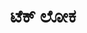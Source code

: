 ---
weight: 1
title: "ಟೆಕ್ ಲೋಕ"
draft: true
topic: "ಟೆಕ್ ಲೋಕ"
oneLiner: "Subtitle"
#knowMoreLink: "https://wikipedia.org"
---